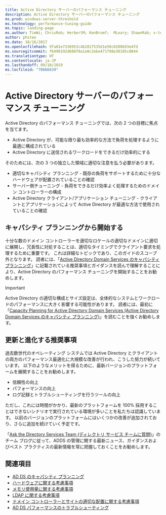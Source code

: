 ```yaml
---
title: Active Directory サーバーのパフォーマンス チューニング
description: Active Directory サーバーのパフォーマンス チューニング
ms.prod: windows-server-threshold
ms.technology: performance-tuning-guide
ms.topic: landing-page
ms.author: TimWi; ChrisRob; HerbertM; KenBrumf;  MLeary; ShawnRab; v-tea
author: phstee
ms.date: 10/16/2017
ms.openlocfilehash: 9fa01e7336953c4b2817535d1e50c0200b93e4fd
ms.sourcegitcommit: f6490192d686f0a1e0c2ebe471f98e30105c0844
ms.translationtype: HT
ms.contentlocale: ja-JP
ms.lasthandoff: 09/10/2019
ms.locfileid: "70866639"
---
```

# <a name="performance-tuning-active-directory-servers"></a>Active Directory サーバーのパフォーマンス チューニング

Active Directory のパフォーマンス チューニングでは、次の 2 つの目標に焦点を当てます。
- Active Directory が、可能な限り最も効率的な方法で負荷を処理するように最適に構成されている
- Active Directory に送信されるワークロードをできるだけ効率的にする

そのためには、次の 3 つの独立した領域に適切な注意を払う必要があります。
- 適切なキャパシティ プランニング - 既存の負荷をサポートするために十分なハードウェアが配置されていることの確認
- サーバー側チューニング - 負荷をできるだけ効率よく処理するためのドメイン コントローラーの構成
- Active Directory クライアント/アプリケーション チューニング - クライアントとアプリケーションによって Active Directory が最適な方法で使用されていることの確認

## <a name="start-with-capacity-planning"></a>キャパシティ プランニングから開始する

十分な数のドメイン コントローラーを適切なロケールの適切なドメインに適切に展開し、冗長性に対処することは、適切なタイミングでクライアント要求を処理するために重要です。 これは詳細なトピックであり、このガイドのスコープ外となります。 読者には、「[Active Directory Domain Services のキャパシティ プランニング](capacity-planning-for-active-directory-domain-services.md)」に記載されている推奨事項とガイダンスを読んで理解することにより、Active Directory のパフォーマンス チューニングを開始することをお勧めします。

>[!Important]
> Active Directory の適切な構成とサイズ設定は、全体的なシステムとワークロードのパフォーマンスに大きく影響する可能性があります。 読者には、最初に「[Capacity Planning for Active Directory Domain Services (Active Directory Domain Services のキャパシティ プランニング)](capacity-planning-for-active-directory-domain-services.md)」を読むことを強くお勧めします。

## <a name="updates-and-evolving-recommendations"></a>更新と進化する推奨事項

過去数世代のオペレーティング システムでは Active Directory とクライアントの両方のパフォーマンス最適化に大規模な改善が行われ、こうした努力が続いています。 以下のようなメリットを得るために、最新バージョンのプラットフォームを展開することをお勧めします。

- 信頼性の向上
- パフォーマンスの向上
- ログ記録とトラブルシューティングを行うツールの向上

ただし、これには時間がかかり、最新のプラットフォームを 100% 採用することはできないシナリオで実行されている環境が多いことを私たちは認識しています。 以前のバージョンのプラットフォームにはいくつかの改善が追加されており、さらに追加を続けていく予定です。

「[Ask the Directory Services Team (ディレクトリ サービス チームに質問)](https://techcommunity.microsoft.com/t5/Ask-the-Directory-Services-Team/bg-p/AskDS)」のチーム ブログに従って、ADDS の管理に関する最新ニュース、ガイダンスおよびベスト プラクティスの最新情報を常に把握しておくことをお勧めします。

## <a name="see-also"></a>関連項目

- [AD DS のキャパシティ プランニング](capacity-planning-for-active-directory-domain-services.md)
- [ハードウェアに関する考慮事項](hardware-considerations.md)
- [メモリ使用量に関する考慮事項](memory-usage-considerations.md)
- [LDAP に関する考慮事項](ldap-considerations.md)
- [ドメイン コントローラーとサイトの適切な配置に関する考慮事項](site-definition-considerations.md)
- [AD DS パフォーマンスのトラブルシューティング](troubleshoot.md)  
  
